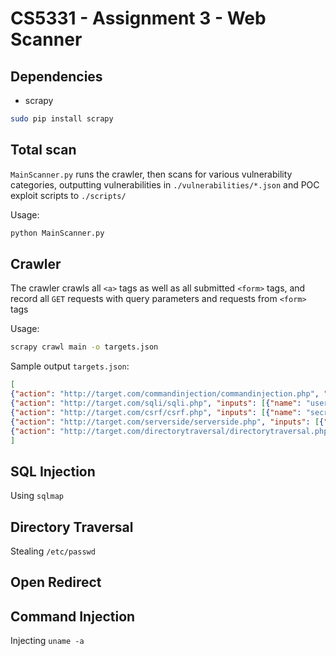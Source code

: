 # CS5331 - Assignment 3 - Web Scanner
## Dependencies
* scrapy
```sh
sudo pip install scrapy
```

## Total scan
`MainScanner.py` runs the crawler, then scans for various vulnerability categories, outputting vulnerabilities in `./vulnerabilities/*.json` and POC exploit scripts to `./scripts/`

Usage:
```sh
python MainScanner.py
```

## Crawler
The crawler crawls all `<a>` tags as well as all submitted `<form>` tags, and record all `GET` requests with query parameters and requests from `<form>` tags

Usage:
```sh
scrapy crawl main -o targets.json
```
Sample output `targets.json`:
```json
[
{"action": "http://target.com/commandinjection/commandinjection.php", "inputs": [{"name": "host"}], "method": "POST"},
{"action": "http://target.com/sqli/sqli.php", "inputs": [{"name": "username"}], "method": "POST"},
{"action": "http://target.com/csrf/csrf.php", "inputs": [{"name": "secret"}, {"name": "csrftoken"}], "method": "POST"},
{"action": "http://target.com/serverside/serverside.php", "inputs": [{"name": "page"}], "method": "GET"},
{"action": "http://target.com/directorytraversal/directorytraversal.php", "inputs": [{"name": "ascii"}], "method": "GET"}
]
```

## SQL Injection
Using `sqlmap`

## Directory Traversal
Stealing `/etc/passwd`

## Open Redirect

## Command Injection
Injecting `uname -a`
